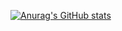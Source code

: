 [![Anurag's GitHub stats](https://github-readme-stats.vercel.app/api?username=railgun0w0)](https://github.com/anuraghazra/github-readme-stats)

